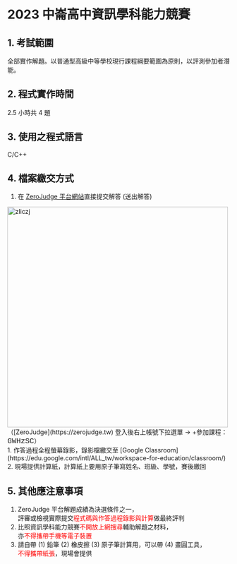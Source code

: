# 2023 中崙高中資訊學科能力競賽

## 1. 考試範圍

全部實作解題。以普通型高級中等學校現行課程綱要範圍為原則，以評測參加者潛能。

## 2. 程式實作時間

2.5 小時共 4 題

## 3. 使用之程式語言

C/C++

## 4. 檔案繳交方式

1. 在 [ZeroJudge 平台網站](https://zerojudge.tw)直接提交解答 (送出解答)  
<img src="https://nandemoi.github.io/slides/zliczj.jpg" alt="zliczj" width="500"/>  
   （[ZeroJudge](https://zerojudge.tw) 登入後右上帳號下拉選單 → +參加課程：<span style="font-family:Courier; font-size:1.2em;">GWHzSC</span>）  
<br>   
1. 作答過程全程螢幕錄影，錄影檔繳交至 [Google Classroom](https://edu.google.com/intl/ALL_tw/workspace-for-education/classroom/)
2. 現場提供計算紙，計算紙上要用原子筆寫姓名、班級、學號，賽後繳回

## 5. 其他應注意事項

1. ZeroJudge 平台解題成績為決選條件之一，  
   評審或檢視實際提交<span style="color:red">程式碼與作答過程錄影與計算</span>做最終評判
2. 比照資訊學科能力競賽<span style="color:red">不開放上網搜尋</span>輔助解題之材料，  
   亦<span style="color:red">不得攜帶手機等電子裝置</span>
3. 請自帶 (1) 鉛筆 (2) 橡皮擦 (3) 原子筆計算用，可以帶 (4) 畫圓工具，  
   <span style="color:red">不得攜帶紙張</span>，現場會提供
